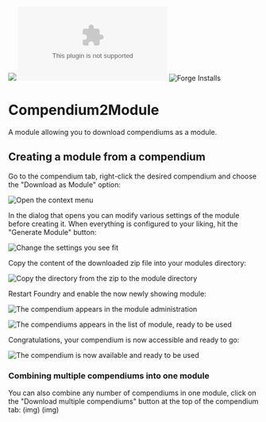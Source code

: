 ![](https://img.shields.io/badge/Foundry-v9-informational)
![Latest Release Download Count](https://img.shields.io/github/downloads/kid2407/Compendium2Module/latest/module.zip)
![Forge Installs](https://img.shields.io/badge/dynamic/json?label=Forge%20Installs&query=package.installs&suffix=%25&url=https%3A%2F%2Fforge-vtt.com%2Fapi%2Fbazaar%2Fpackage%2Fcompendium2module&colorB=4aa94a)

# Compendium2Module

A module allowing you to download compendiums as a module.

## Creating a module from a compendium

Go to the compendium tab, right-click the desired compendium and choose the "Download as Module" option:

![Open the context menu](https://user-images.githubusercontent.com/13555681/154092637-fbb55e47-4129-4105-b2fd-a63a89c0f4e8.png)

In the dialog that opens you can modify various settings of the module before creating it. When everything is configured to your liking, hit the "Generate Module" button:

![Change the settings you see fit](https://user-images.githubusercontent.com/13555681/154092634-fe25f597-5c5e-45c4-8a04-100e3c201d9d.png)

Copy the content of the downloaded zip file into your modules directory:

![Copy the directory from the zip to the module directory](https://user-images.githubusercontent.com/13555681/154092630-15cf543e-ad82-4f74-8061-97798f2dc00e.png)

Restart Foundry and enable the now newly showing module:

![The compendium appears in the module administration](https://user-images.githubusercontent.com/13555681/154092627-c3023b02-7a0b-4547-b759-e8e93015d84c.png)

![The compendiums appears in the list of module, ready to be used](https://user-images.githubusercontent.com/13555681/154092614-170860ef-f8c6-4c57-b2dd-1667c6c733bd.png)

Congratulations, your compendium is now accessible and ready to go:

![The compendium is now available and ready to be used](https://user-images.githubusercontent.com/13555681/154092610-63f11efb-f7f0-46a1-a9e3-ad9f1bc8b437.png)

### Combining multiple compendiums into one module

You can also combine any number of compendiums in one module, click on the "Download multiple compendiums" button at the top of the compendium tab:
(img)
(img)
